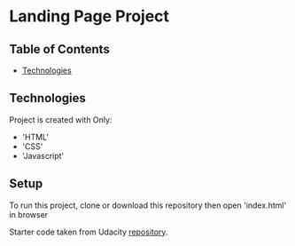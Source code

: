 # Landing Page Project

## Table of Contents

* [Technologies](#Technologies)


## Technologies
Project is created with Only:
* 'HTML'
* 'CSS'
* 'Javascript'





## Setup
To run this project, clone or download this repository then open 'index.html' in browser





Starter code taken from Udacity [repository](https://github.com/udacity/fend/tree/refresh-2019/projects/landing-page).
